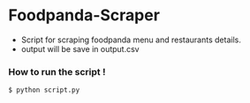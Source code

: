 # Foodpanda-Scraper
- Script for scraping foodpanda menu and restaurants details.
- output will be save in output.csv
### How to run the script !
```sh
$ python script.py
```
